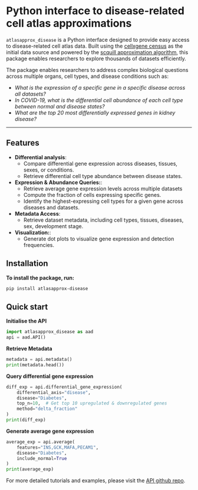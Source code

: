 Python interface to disease-related cell atlas approximations
=============================================

`atlasapprox_disease` is a Python interface designed to provide easy access to disease-related cell atlas data. Built using the [cellxgene census](https://github.com/chanzuckerberg/cellxgene-census) as the initial data source and powered by the [scquill approximation algorithm](https://github.com/fabilab/scquill/), this package enables researchers to explore thousands of datasets efficiently. 

The package enables researchers to address complex biological questions across multiple organs, cell types, and disease conditions such as:

- *What is the expression of a specific gene in a specific disease across all datasets?*
- *In COVID-19, what is the differential cell abundance of each cell type between normal and disease states?*
- *What are the top 20 most differentially expressed genes in kidney disease?*

---

## Features

- **Differential analysis**:
    - Compare differential gene expression across diseases, tissues, sexes, or conditions.
    - Retrieve differential cell type abundance between disease states.
- **Expression & Abundance Queries:**:
    - Retrieve average gene expression levels across multiple datasets
    - Compute the fraction of cells expressing specific genes.
    - Identify the highest-expressing cell types for a given gene across diseases and datasets.
- **Metadata Access**:
    - Retrieve dataset metadata, including cell types, tissues, diseases, sex, development stage.
- **Visualization:**:
    - Generate dot plots to visualize gene expression and detection frequencies.

## Installation

**To install the package, run:**
```bash
pip install atlasapprox-disease
```

## Quick start
**Initialise the API**
```python
import atlasapprox_disease as aad
api = aad.API()
```

**Retrieve Metadata**
```python
metadata = api.metadata()
print(metadata.head())
```

**Query differential gene expression**
```python
diff_exp = api.differential_gene_expression(
    differential_axis="disease",
    disease="Diabetes",
    top_n=10,  # Get top 10 upregulated & downregulated genes
    method="delta_fraction"
)
print(diff_exp)
```

**Generate average gene expression**
```python
average_exp = api.average(
    features="INS,GCK,MAFA,PECAM1",
    disease="Diabetes",
    include_normal=True
)
print(average_exp)
```

For more detailed tutorials and examples, please visit the [API github repo](https://github.com/fabilab/cell_atlas_approximations_disease_API).